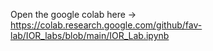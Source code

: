 Open the google colab here -> https://colab.research.google.com/github/fav-lab/IOR_labs/blob/main/IOR_Lab.ipynb 
